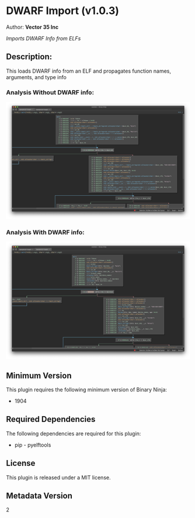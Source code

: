 # DWARF Import (v1.0.3)
Author: **Vector 35 Inc**

_Imports DWARF Info from ELFs_

## Description:

This loads DWARF info from an ELF and propagates function names, arguments, and type info

### Analysis Without DWARF info:
![](./images/standard_analysis.png)

### Analysis With DWARF info:
![](./images/DWARF_applied.png)


## Minimum Version

This plugin requires the following minimum version of Binary Ninja:

* 1904


## Required Dependencies

The following dependencies are required for this plugin:

 * pip - pyelftools


## License

This plugin is released under a MIT license.
## Metadata Version

2
